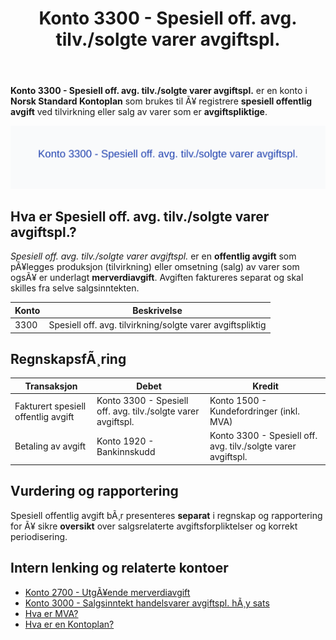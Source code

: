 ﻿---
title: "Konto 3300 - Spesiell off. avg. tilv./solgte varer avgiftspl."
meta_title: "3300-spesiell-off-avg-tilv-solgte-varer-avgiftspl"
meta_description: '**Konto 3300 - Spesiell off. avg. tilv./solgte varer avgiftspl.** er en konto i **Norsk Standard Kontoplan** som brukes til Ã¥ registrere **spesiell offentlig a...'
slug: 3300-spesiell-off-avg-tilv-solgte-varer-avgiftspl
type: blog
layout: pages/single
---

**Konto 3300 - Spesiell off. avg. tilv./solgte varer avgiftspl.** er en konto i **Norsk Standard Kontoplan** som brukes til Ã¥ registrere **spesiell offentlig avgift** ved tilvirkning eller salg av varer som er **avgiftspliktige**.

![Illustrasjon av konto 3300 - Spesiell off. avg. tilv./solgte varer avgiftspl.](3300-spesiell-off-avg-tilv-solgte-varer-avgiftspl-image.svg)

## Hva er Spesiell off. avg. tilv./solgte varer avgiftspl.?

*Spesiell off. avg. tilv./solgte varer avgiftspl.* er en **offentlig avgift** som pÃ¥legges produksjon (tilvirkning) eller omsetning (salg) av varer som ogsÃ¥ er underlagt **merverdiavgift**. Avgiften faktureres separat og skal skilles fra selve salgsinntekten.

| Konto | Beskrivelse                                                                                            |
|-------|--------------------------------------------------------------------------------------------------------|
| 3300  | Spesiell off. avg. tilvirkning/solgte varer avgiftspliktig                                                |

## RegnskapsfÃ¸ring

| Transaksjon                          | Debet                                   | Kredit                                              |
|--------------------------------------|-----------------------------------------|-----------------------------------------------------|
| Fakturert spesiell offentlig avgift  | Konto 3300 - Spesiell off. avg. tilv./solgte varer avgiftspl. | Konto 1500 - Kundefordringer (inkl. MVA)          |
| Betaling av avgift                   | Konto 1920 - Bankinnskudd               | Konto 3300 - Spesiell off. avg. tilv./solgte varer avgiftspl. |

## Vurdering og rapportering

Spesiell offentlig avgift bÃ¸r presenteres **separat** i regnskap og rapportering for Ã¥ sikre **oversikt** over salgsrelaterte avgiftsforpliktelser og korrekt periodisering.

## Intern lenking og relaterte kontoer

* [Konto 2700 - UtgÃ¥ende merverdiavgift](/blogs/kontoplan/2700-utgaende-merverdiavgift "Konto 2700 - UtgÃ¥ende merverdiavgift")
* [Konto 3000 - Salgsinntekt handelsvarer avgiftspl. hÃ¸y sats](/blogs/kontoplan/3000-salgsinntekt-handelsvarer-avgiftspl-hoy-sats "Konto 3000 - Salgsinntekt handelsvarer avgiftspl. hÃ¸y sats")
* [Hva er MVA?](/blogs/regnskap/hva-er-moms-mva "Hva er MVA? MVA-regnskapsfÃ¸ring og merverdiavgift")
* [Hva er en Kontoplan?](/blogs/regnskap/hva-er-kontoplan "Hva er en Kontoplan? Komplett Guide til Kontoplaner i Norsk Regnskap")

